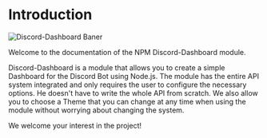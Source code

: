 # Introduction

![Discord-Dashboard Baner](https://cdn.assistantscenter.com/kxlrosdn)

Welcome to the documentation of the NPM Discord-Dashboard module.

Discord-Dashboard is a module that allows you to create a simple Dashboard for the Discord Bot using Node.js. The module has the entire API system integrated and only requires the user to configure the necessary options. He doesn't have to write the whole API from scratch. We also allow you to choose a Theme that you can change at any time when using the module without worrying about changing the system.

We welcome your interest in the project!

